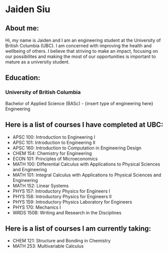 # Jaiden Siu

## About me:
Hi, my name is Jaiden and I am an engineering student at the University of British Columbia (UBC). I am concerned with improving the health and wellbeing of others. I believe that striving to make an impact, focusing on our possibilites and making the most of our opportunities is important to mature as a university student.

## Education:

### University of British Columbia
Bachelor of Applied Science (BASc) - {insert type of engineering here} Engineering

## Here is a list of courses I have completed at UBC:
- APSC 100: Introduction to Engineering I
- APSC 101: Introduction to Engineering II
- APSC 160: Introduction to Computation in Engineering Design
- CHEM 154: Chemistry for Engineering
- ECON 101: Principles of Microeconomics
- MATH 100: Differential Calculus with Applications to Physical Sciences and Engineering
- MATH 101: Integral Calculus with Applications to Physical Sciences and Engineering
- MATH 152: Linear Systems
- PHYS 157: Introductory Physics for Engineers I
- PHYS 158: Introductory Physics for Engineers II
- PHYS 159: Introductory Physics Laboratory for Engineers
- PHYS 170: Mechanics I
- WRDS 150B: Writing and Research in the Disciplines

## Here is a list of courses I am currently taking:
 - CHEM 121: Structure and Bonding in Chemistry
 - MATH 253: Multivariable Calculus
